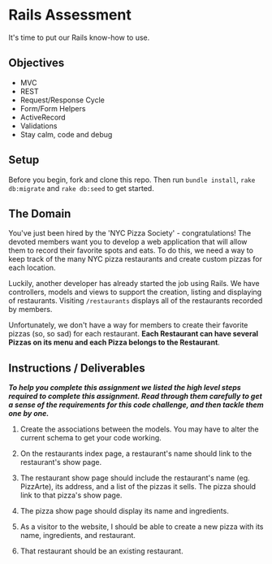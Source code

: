 # Rails Assessment
It's time to put our Rails know-how to use.

## Objectives
+ MVC
+ REST
+ Request/Response Cycle
+ Form/Form Helpers
+ ActiveRecord
+ Validations
+ Stay calm, code and debug

## Setup

Before you begin, fork and clone this repo. Then run `bundle install`, `rake db:migrate` and `rake db:seed` to get started.

## The Domain
You've just been hired by the 'NYC Pizza Society' - congratulations! The devoted members want you to develop a web application that will allow them to record their favorite spots and eats. To do this, we need a way to keep track of the many NYC pizza restaurants and create custom pizzas for each location.

Luckily, another developer has already started the job using Rails. We have controllers, models and views to support the creation, listing and displaying of restaurants. Visiting `/restaurants` displays all of the restaurants recorded by members.

Unfortunately, we don't have a way for members to create their favorite pizzas (so, so sad) for each restaurant. **Each Restaurant can have several Pizzas on its menu and each Pizza belongs to the Restaurant**.

## Instructions / Deliverables

***To help you complete this assignment we listed the high level steps required to complete this assignment. Read through them carefully to get a sense of the requirements for this code challenge, and then tackle them one by one.***

1. Create the associations between the models. You may have to alter the current schema to get your code working.

2. On the restaurants index page, a restaurant's name should link to the restaurant's show page.

3. The restaurant show page should include the restaurant's name (eg. PizzArte), its address, and a list of the pizzas it sells. The pizza should link to that pizza's show page.

4. The pizza show page should display its name and ingredients.

5. As a visitor to the website, I should be able to create a new pizza with its name, ingredients, and restaurant.

6. That restaurant should be an existing restaurant.
